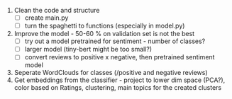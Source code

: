 1. Clean the code and structure
 	- [ ] create main.py
 	- [ ] turn the spaghetti to functions (especially in model.py)
2. Improve the model - 50-60 % on validation set is not the best
 	- [ ] try out a model pretrained for sentiment - number of classes?
 	- [ ] larger model (tiny-bert might be too small?)
	- [ ] convert reviews to positive x negative, then pretrained sentiment model
3. Seperate WordClouds for classes (/positive and negative reviews)
4. Get embeddings from the classifier - project to lower dim space (PCA?), color based on Ratings, clustering, main topics for the created clusters
